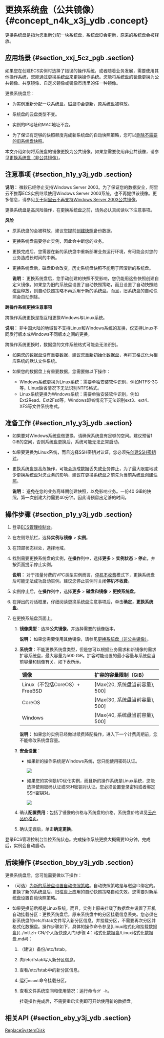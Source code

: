 # 更换系统盘（公共镜像） {#concept_n4k_x3j_ydb .concept}

更换系统盘是指为您重新分配一块系统盘，系统盘ID会更新，原来的系统盘会被释放。

## 应用场景 {#section_xxj_5cz_pgb .section}

如果您在创建ECS实例时选择了错误的操作系统，或者随着业务发展，需要使用其他操作系统，您能通过更换系统盘来更换操作系统。您能将系统盘的镜像更换为公共镜像、共享镜像、自定义镜像或镜像市场里的任一种镜像。

更换系统盘后：

-   为实例重新分配一块系统盘，磁盘ID会更新，原系统盘被释放。

-   系统盘的云盘类型不变。

-   实例的IP地址和MAC地址不变。

-   为了保证有足够的快照额度完成新系统盘的自动快照策略，您可以[删除不需要的旧系统盘快照](intl.zh-CN/快照/使用快照/优化快照使用成本.md#)。


本文介绍如何将系统盘的镜像更换为公共镜像。如果您需要使用非公共镜像，请参见[更换系统盘（非公共镜像）](intl.zh-CN/块存储/云盘/更换系统盘/更换系统盘（非公共镜像）.md#)。

## 注意事项 {#section_h1y_y3j_ydb .section}

**说明：** 微软已经停止支持Windows Server 2003。为了保证您的数据安全，阿里云不推荐ECS实例继续使用Windows Server 2003系统，也不再提供该镜像。更多信息，请参见[关于阿里云不再支持Windows Server 2003公共镜像](https://www.alibabacloud.com/help/faq-detail/59513.htm)。

更换系统盘是高风险操作，在更换系统盘之前，请务必认真阅读以下注意事项。

**风险**

-   原系统盘的会被释放，建议您提前[创建快照](intl.zh-CN/快照/使用快照/创建快照.md#)备份数据。

-   更换系统盘需要停止实例，因此会中断您的业务。

-   更换完成后，您需要在新的系统盘中重新部署业务运行环境，有可能会对您的业务造成长时间的中断。

-   更换系统盘后，磁盘ID会改变，历史系统盘快照不能用于回滚新的系统盘。

    **说明：** 更换系统盘后，您手动创建的快照不受影响，您仍能用这些快照创建自定义镜像。如果您为旧的系统盘设置了自动快照策略，而且设置了自动快照随磁盘释放，则自动快照策略不再适用于新的系统盘。而且，旧系统盘的自动快照会自动删除。


**跨操作系统更换注意事项**

跨操作系统更换是指互相更换Windows与Linux系统。

**说明：** 非中国大陆的地域暂不支持Linux和Windows系统的互换，仅支持Linux不同发行版本或Windows不同版本之间的更换。

跨操作系统更换时，数据盘的文件系统格式可能会无法识别。

-   如果您的数据盘没有重要数据，建议您[重新初始化数据盘](intl.zh-CN/块存储/云盘/重新初始化云盘.md#)，再将其格式化为相应系统的默认文件系统。

-   如果您的数据盘上有重要数据，您需要做以下操作：

    -   Windows系统更换为Linux系统：需要单独安装软件识别，例如NTFS-3G等。Linux缺省情况下无法识别NTFS格式。
    -   Linux系统更换为Windows系统：需要单独安装软件识别，例如Ext2Read、Ext2Fsd等。Windows卸省情况下无法识别ext3、ext4、XFS等文件系统格式。

## 准备工作 {#section_n1y_y3j_ydb .section}

-   如果要对Windows系统盘做更换，请确保系统盘有足够的空间。建议预留1 GiB的空间，否则系统盘更换后，系统可能无法正常启动。

-   如果要更换为Linux系统，而且选择SSH密钥对认证，您必须先[创建SSH密钥对](intl.zh-CN/安全/SSH密钥对/使用SSH密钥对.md#)。

-   更换系统盘是高危操作，可能会造成数据丢失或业务停止，为了最大限度地减少更换系统盘对您业务的影响，建议在更换系统盘之前先为当前系统盘[创建快照](intl.zh-CN/快照/使用快照/创建快照.md#)。

    **说明：** 避免在您的业务高峰期创建快照，以免影响业务。一份40 GiB的快照，第一次创建大约需要40分钟。因此请预留出足够的时间。


## 操作步骤 {#section_p1y_y3j_ydb .section}

1.  登录[ECS管理控制台](https://ecs.console.aliyun.com)。
2.  在左侧导航栏，选择**实例与镜像** \> **实例**。
3.  在顶部状态栏处，选择地域。
4.  找到需要更换系统盘的实例，在**操作**列中，选择**更多** \> **实例状态** \> **停止**，并按页面提示停止实例。

    **说明：** 对于按量付费的VPC类型实例而言，[停机不收费](../intl.zh-CN/产品定价/按量付费实例停机不收费.md#)模式下，更换系统盘后可能无法成功启动实例。建议您停止实例时关闭**停机不收费**。

5.  实例停止后，在**操作**列中，选择**更多** \> **磁盘和镜像** \> **更换系统盘**。
6.  在弹出的对话框里，仔细阅读更换系统盘注意事项后，单击**确定，更换系统盘**。
7.  在更换系统盘页面上，
    1.  **镜像类型**：选择**公共镜像**，并选择需要的镜像版本。

        **说明：** 如果您需要使用其他镜像，请参见[更换系统盘（非公共镜像）](intl.zh-CN/块存储/云盘/更换系统盘/更换系统盘（非公共镜像）.md#)。

    2.  **系统盘**：不能更换系统盘类型，但是您可以根据业务需求和新镜像的需求扩容系统盘，最大容量为500 GiB。扩容时能设置的最小容量与系统盘当前容量和镜像有关，如下表所示。

        |镜像|扩容的容量限制（GiB）|
        |:-|:-----------|
        |Linux（不包括CoreOS）+ FreeBSD|\[Max\{20, 系统盘当前容量\}, 500\]|
        |CoreOS|\[Max\{30, 系统盘当前容量\}, 500\]|
        |Windows|\[Max\{40, 系统盘当前容量\}, 500\]|

        **说明：** 如果您的实例已经做过续费降配操作，进入下一个计费周期前，您不能修改系统盘容量。

    3.  **安全设置**：
        -   如果新的操作系统是Windows系统，您只能使用密码认证。

            ![](http://static-aliyun-doc.oss-cn-hangzhou.aliyuncs.com/assets/img/9682/15598058645517_zh-CN.png)

        -   如果您的实例是I/O优化实例，而且新的操作系统是Linux系统，您能选择使用密码认证或SSH密钥对认证。您必须设置登录密码或者绑定SSH密钥对。

            ![](http://static-aliyun-doc.oss-cn-hangzhou.aliyuncs.com/assets/img/9682/15598058645518_zh-CN.png)

    4.  确认**配置费用**：包括了镜像的价格与系统盘的价格。系统盘价格详见[云产品价格页](https://www.alibabacloud.com/product/ecs#pricing)。
    5.  确认无误后，单击**确定更换**。

登录ECS管理控制台监控系统状态。完成操作系统更换大概需要10分钟。完成后，实例会自动启动。

## 后续操作 {#section_bby_y3j_ydb .section}

更换系统盘后，您可能需要做以下操作：

-   （可选）[为新的系统盘设置自动快照策略](intl.zh-CN/快照/使用快照/使用自动快照策略.md#)。自动快照策略是与磁盘ID绑定的。更换了新的系统盘后，旧磁盘上应用的自动快照策略自动失效。您需要对新系统盘设置自动快照策略。

-   如果更换前后都是Linux系统，而且，实例上原来挂载了数据盘并设置了开机自动挂载分区：更换系统盘后，原来系统盘中的分区挂载信息丢失。您必须在新系统盘的/etc/fstab文件写入新分区信息，并挂载分区，不需要再次分区并格式化数据盘。操作步骤如下，具体的操作命令参见[Linux格式化和挂载数据盘](../intl.zh-CN/个人版快速入门/步骤 4：格式化数据盘/Linux格式化数据盘.md#)：

    1.  （建议）备份/etc/fstab。
    2.  向/etc/fstab写入新分区信息。
    3.  查看/etc/fstab中的新分区信息。
    4.  运行`mount`命令挂载分区。
    5.  查看文件系统空间和使用情况：运行命令`df -h`。

        挂载操作完成后，不需要重启实例即可开始使用新的数据盘。


## 相关API {#section_eby_y3j_ydb .section}

[ReplaceSystemDisk](../intl.zh-CN/API参考/磁盘/ReplaceSystemDisk.md#)

